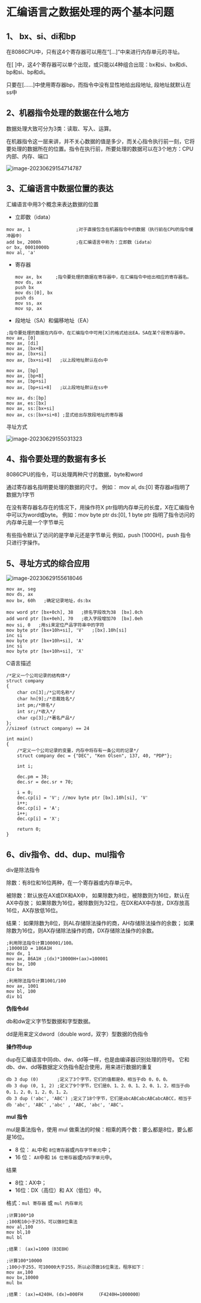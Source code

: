 # 汇编语言之数据处理的两个基本问题

## 1、 bx、si、di和bp

在8086CPU中，只有这4个寄存器可以用在“[…]”中来进行内存单元的寻址。

在[ ]中，这4个寄存器可以单个出现，或只能以4种组合出现：bx和si、bx和di、bp和si、bp和di。

只要在[……]中使用寄存器bp，而指令中没有显性地给出段地址, 段地址就默认在ss中

## 2、机器指令处理的数据在什么地方

数据处理大致可分为3类：读取、写入、运算。

在机器指令这一层来讲，并不关心数据的值是多少，而关心指令执行前一刻，它将要处理的数据所在的位置。指令在执行前，所要处理的数据可以在3个地方：CPU内部、内存、端口


![image-20230629154714787](.\img\aslimg\image-20230629154714787.png)

## 3、汇编语言中数据位置的表达

汇编语言中用3个概念来表达数据的位置

- 立即数（idata）

```
mov ax, 1                 ;对于直接包含在机器指令中的数据（执行前在CPU的指令缓冲器中）
add bx, 2000h             ;在汇编语言中称为：立即数（idata）
or bx, 00010000b
mov al, 'a'

```

- 寄存器

  ```
  mov ax, bx     ;指令要处理的数据在寄存器中，在汇编指令中给出相应的寄存器名。
  mov ds, ax 
  push bx 
  mov ds:[0], bx 
  push ds 
  mov ss, ax
  mov sp, ax
  
  ```

- 段地址（SA）和偏移地址（EA）

```
;指令要处理的数据在内存中，在汇编指令中可用[X]的格式给出EA，SA在某个段寄存器中。
mov ax, [0]
mov ax, [di]
mov ax, [bx+8]
mov ax, [bx+si]
mov ax, [bx+si+8]   ;以上段地址默认在ds中

mov ax, [bp]
mov ax, [bp+8]
mov ax, [bp+si]
mov ax, [bp+si+8]   ;以上段地址默认在ss中

mov ax, ds:[bp]
mov ax, es:[bx]
mov ax, ss:[bx+si]
mov ax, cs:[bx+si+8] ;显式给出存放段地址的寄存器

```

寻址方式

![image-20230629155031323](.\img\aslimg\image-20230629155031323.png)

## 4、指令要处理的数据有多长

8086CPU的指令，可以处理两种尺寸的数据，byte和word

通过寄存器名指明要处理的数据的尺寸。
例如： mov al, ds:[0] 寄存器al指明了数据为1字节

在没有寄存器名存在的情况下，用操作符X ptr指明内存单元的长度，X在汇编指令中可以为word或byte。
例如：mov byte ptr ds:[0], 1 byte ptr 指明了指令访问的内存单元是一个字节单元

有些指令默认了访问的是字单元还是字节单元
例如，push [1000H]，push 指令只进行字操作。

## 5、寻址方式的综合应用

![image-20230629155618046](.\img\aslimg\image-20230629155618046.png)

```
mov ax, seg 
mov ds, ax 
mov bx, 60h   ;确定记录地址，ds:bx 

mov word ptr [bx+0ch], 38   ;排名字段改为38  [bx].0ch
add word ptr [bx+0eh], 70   ;收入字段增加70  [bx].0eh
mov si, 0   ;用si来定位产品字符串中的字符
mov byte ptr [bx+10h+si], 'V'   ;[bx].10h[si]
inc si 
mov byte ptr [bx+10h+si], 'A'
inc si 
mov byte ptr [bx+10h+si], 'X'

```

C语言描述

```
/*定义一个公司记录的结构体*/
struct company
{
    char cn[3];/*公司名称*/
    char hn[9];/*总裁姓名*/
    int pm;/*排名*/
    int sr;/*收入*/
    char cp[3];/*著名产品*/
};
//sizeof (struct company) == 24

int main()
{
    /*定义一个公司记录的变量，内存中将存有一条公司的记录*/
    struct company dec = {"DEC", "Ken Olsen", 137, 40, "PDP"};

    int i;

    dec.pm = 38;
    dec.sr = dec.sr + 70;

    i = 0;
    dec.cp[i] = 'V'; //mov byte ptr [bx].10h[si], 'V'
    i++;
    dec.cp[i] = 'A';
    i++;
    dec.cp[i] = 'X';

    return 0;
}

```

## 6、div指令、dd、dup、mul指令

div是除法指令

除数：有8位和16位两种，在一个寄存器或内存单元中。

被除数：默认放在AX或DX和AX中，
如果除数为8位，被除数则为16位，默认在AX中存放；
如果除数为16位，被除数则为32位，在DX和AX中存放，DX存放高16位，AX存放低16位。

结果：
如果除数为8位，则AL存储除法操作的商，AH存储除法操作的余数；
如果除数为16位，则AX存储除法操作的商，DX存储除法操作的余数。

```
;利用除法指令计算100001/100。
;100001D = 186A1H
mov dx, 1
mov ax, 86A1H ;(dx)*10000H+(ax)=100001
mov bx, 100
div bx

;利用除法指令计算1001/100
mov ax, 1001
mov bl, 100
div b1

```

**伪指令dd**

db和dw定义字节型数据和字型数据。

dd是用来定义dword（double word，双字）型数据的伪指令

**操作符dup**

dup在汇编语言中同db、dw、dd等一样，也是由编译器识别处理的符号。
它和db、dw、dd等数据定义伪指令配合使用，用来进行数据的重复

```
db 3 dup (0)       ;定义了3个字节，它们的值都是0，相当于db 0，0，0。
db 3 dup (0, 1, 2) ;定义了9个字节，它们是0、1、2、0、1、2、0、1、2，相当于db 0，1，2，0，1，2，0，1，2。
db 3 dup ('abc', 'ABC') ;定义了18个字节，它们是abcABCabcABCabcABCC，相当于db 'abc', 'ABC' ,'abc' , 'ABC, 'abc', 'ABC'。

```

**mul 指令**

mul是乘法指令，使用 mul 做乘法的时候：相乘的两个数：要么都是8位，要么都是16位。

- 8 位： `AL`中和 `8位寄存器`或`内存字节单元`中；
- 16 位： `AX`中和 `16 位寄存器`或`内存字单元`中。

结果

- 8位：AX中；
- 16位：DX（高位）和 AX（低位）中。

格式：`mul 寄存器` 或 `mul 内存单元`

```
;计算100*10
;100和10小于255，可以做8位乘法
mov al,100
mov bl,10
mul bl

;结果： (ax)=1000（03E8H） 
```

```
;计算100*10000
;100小于255，可10000大于255，所以必须做16位乘法，程序如下：
mov ax,100
mov bx,10000
mul bx

;结果： (ax)=4240H，(dx)=000FH     （F4240H=1000000）
```

